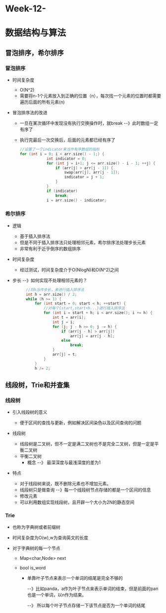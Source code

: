 # Week-12-

# 数据结构与算法

## 冒泡排序，希尔排序

### 冒泡排序

* 时间复杂度

  * O(N^2)
  * 需要将n-1个元素放入到正确的位置（n），每次找一个元素的位置时都需要遍历后面的所有元素(n)

* 冒泡排序法的改进

  * 一旦在某次循环中发现没有执行交换操作时，就break --》此时数组一定有序了

  * 执行完最后一次交换后，后面的元素都已经有序了

    ```c++
    //设置了一个indicator来当作有序数组的指标
    for (int i = 0; i < arr.size() - 1;) {
    			int indicator = 0;
    			for (int j = i+1; j <= arr.size() - i - 1; ++j) {
    				if (arr[j] > arr[j - 1]) {
    					swap(arr[j], arr[j - 1]);
    					indicator = j + 1;
    				}
    			}
    			if (indicator)
    				break;
    			i = arr.size() - indicator;
    
    ```

    

### 希尔排序

* 逻辑

  * 基于插入排序法
  * 但是不同于插入排序法只处理相邻元素，希尔排序法处理步长元素
  * 非常有利于近乎倒序的数组排序

* 时间复杂度

  * 经过测试，时间复杂度介于O(NlogN)和O(N^2)之间

* 步长 --》如何实现不处理相邻元素的？

  ```c++
  		//将h当作步长，来进行插入排序法
  		int h = arr.size() / 2;
  		while (h >= 1) {
  			for (int start = 0; start < h; ++start) {
  				//对每个{start,start+h...}进行插入排序法
  				for (int i = start + h; i < arr.size(); i += h) {
  					int t = arr[i];
  					int j = i;
  					for (j; j - h >= 0; j -= h) {
  						if (arr[j - h] > arr[j])
  							arr[j] = arr[j - h];
  						else
  							break;
  					}
  					arr[j] = t;
  				}
  			}
  			h /= 2;
  ```

  

## 线段树，Trie和并查集

### 线段树

* 引入线段树的意义
  * 便于区间的查找与更新，例如解决区间染色以及区间查询的问题

* 线段树
  * 线段树是二叉树，但不一定是满二叉树也不是完全二叉树，但是一定是平衡二叉树
  * 平衡二叉树
    * 概念 --》 最深深度与最浅深度的差为1

* 特点
  * 对于线段树来说，既不删除元素也不增加元素。
  * 线段树只是做查询 --》每一个线段树节点存储的都是一个区间的信息
  * 修改元素
  * 可以利用数组实现线段树，且开辟一个大小为2N的静态空间

### Trie

* 也称为字典树或者前缀树

* 时间复杂度为O(w),w为查询英文的长度

* 对于字典树的每一个节点 

  * Map<char,Node> next

  * bool is_word

    * 单靠叶子节点来表示一个单词的结尾是完全不够的

      --》比如panda，a作为叶子节点来表示单词的结束，但是前面的pan也是一个单词，以n作为结束。

      --》 所以每个叶子节点存储一下该节点是否为一个单词的结尾
